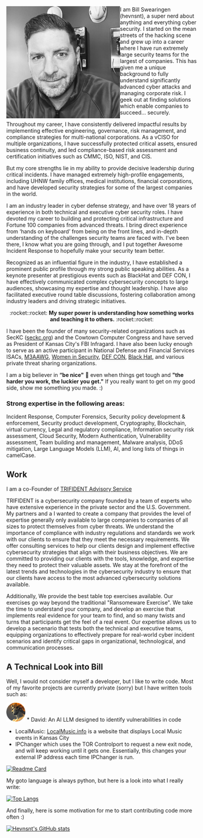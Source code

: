 <img align="left" src="./images/bill-bio.jpeg" width="300" alt="Bill Swearingen's bio picture" title="Bill Swearingen">
I am Bill Swearingen (hevnsnt), a super nerd about anything and everything cyber security. I started on the mean streets of the hacking scene and grew up into a career where I have run extremely large security teams for the largest of companies. This has given me a unique background to fully understand significantly advanced cyber attacks and managing corporate risk. I geek out at finding solutions which enable companies to succeed… securely.


Throughout my career, I have consistently delivered impactful results by implementing effective engineering, governance, risk management, and compliance strategies for multi-national corporations. As a vCISO for multiple organizations, I have successfully protected critical assets, ensured business continuity, and led compliance-based risk assessment and certification initiatives such as CMMC, ISO, NIST, and CIS. 

But my core strengths lie in my ability to provide decisive leadership during critical incidents. I have managed extremely high-profile engagements, including UHNW family offices, medical institutions, financial corporations, and have developed security strategies for some of the largest companies in the world.

I am an industry leader in cyber defense strategy, and have over 18 years of experience in both technical and executive cyber security roles. I have devoted my career to building and protecting critical infrastructure and Fortune 100 companies from advanced threats. I bring direct experience from ‘hands on keyboard’ from being on the front lines, and in-depth understanding of the challenges security teams are faced with. I've been there, I know what you are going through, and I put together Awesome Incident Response to hopefully make your security team better.  

Recognized as an influential figure in the industry, I have established a prominent public profile through my strong public speaking abilities. As a keynote presenter at prestigious events such as BlackHat and DEF CON, I have effectively communicated complex cybersecurity concepts to large audiences, showcasing my expertise and thought leadership. I have also facilitated executive round table discussions, fostering collaboration among industry leaders and driving strategic initiatives.

<p align="center">
:rocket::rocket: <b>My super power is understanding how something works and teaching it to others.</b> :rocket::rocket:
</p>


I have been the founder of many security-related organizations such as SecKC ([seckc.org](https://seckc.org)) and the Cowtown Computer Congress and have served as President of Kansas City's FBI Infragard. I have also been lucky enough to serve as an active participant in National Defense and Financial Services ISACs, [M3AAWG](https://www.m3aawg.org/), [Women in Security](https://www.wiskc.org/), [DEF CON](https://defcon.org), [Black Hat](https://www.blackhat.com), and various private threat sharing organizations.

I am a big believer in **“be nice"** :slightly_smiling_face: even when things get tough and **"the harder you work, the luckier you get."** If you really want to get on my good side, show me something you made. :)

### Strong expertise in the following areas:

Incident Response, Computer Forensics, Security policy development & enforcement, Security product development, Cryptography, Blockchain, virtual currency, Legal and regulatory compliance, Information security risk assessment, Cloud Security, Modern Authentication, Vulnerability assessment, Team building and management, Malware analysis, DDoS mitigation, Large Language Models (LLM), AI, and long lists of things in camelCase.

## Work
I am a co-Founder of [TRIFIDENT Advisory Service](https://trifident.com) 

TRIFIDENT is a cybersecurity company founded by a team of experts who have extensive experience in the private sector and the U.S.  Government. My partners and a I wanted to create a company that provides the level of expertise generally only available to large companies to companies of all sizes to protect themselves from cyber threats. We understand the importance of compliance with industry regulations and standards we work with our clients to ensure that they meet the necessary requirements. We offer consulting services to help our clients design and implement effective cybersecurity strategies that align with their business objectives. We are committed to providing our clients with the tools, knowledge, and expertise they need to protect their valuable assets. We stay at the forefront of the latest trends and technologies in the cybersecurity industry to ensure that our clients have access to the most advanced cybersecurity solutions available.

Additionally, We provide the best table top exercises available. Our exercises go way beyond the traditional "Ransomeware Exercise".  We take the time to understand your company, and develop an exercise that implements real evidence for your team to find, and so many twists and turns that participants get the feel of a real event.  Our expertise allows us to develop a secenario that tests both the technical and executive teams, equipping organizations to effectively prepare for real-world cyber incident scenarios and identify critical gaps in organizational, technological, and communication processes.


## A Technical Look into Bill
Well, I would not consider myself a developer, but I like to write code.  Most of my favorite projects are currently private (sorry) but I have written tools such as:

<img src="./images/davd-round-small.png" width="50" alt="David.AI" title="David.AI">
* David: An AI LLM designed to identify vulnerabilities in code


* LocalMusic: [LocalMusic.info](http://localmusic.info) is a website that displays Local Music events in Kansas City
* IPChanger which uses the TOR Controlport to request a new exit node, and will keep working until it gets one. Essentially, this changes your external IP address each time IPChanger is run.

[![Readme Card](https://github-readme-stats.vercel.app/api/pin/?username=hevnsnt&repo=IPChanger)](https://github.com/anuraghazra/github-readme-stats)

My goto language is always python, but here is a look into what I really write:

[![Top Langs](https://github-readme-stats.vercel.app/api/top-langs/?username=hevnsnt)](https://github.com/anuraghazra/github-readme-stats)

And finally, here is some motivation for me to start contributing code more often :)

[![Hevnsnt's GitHub stats](https://github-readme-stats.vercel.app/api?username=hevnsnt&hide=contribs&show_icons=true)](https://github.com/anuraghazra/github-readme-stats)
